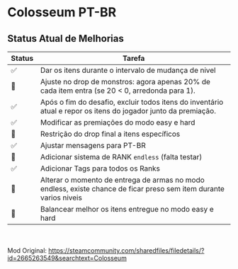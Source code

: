 # Colosseum PT-BR



## Status Atual de Melhorias

|    Status            |Tarefa                   
|----------------|-------------------------------|
|✅  |Dar os itens durante o intervalo de mudança de nivel        
|🚧  |Ajuste no drop de monstros: agora apenas 20% de cada item entra (se 20 < 0, arredonda para 1).         
|✅  |Após o fim do desafio, excluir todos itens do inventário atual e repor os itens do jogador junto da premiação.
|✅  |Modificar as premiações do modo easy e hard
|🚧  |Restrição do drop final a itens específicos
|✅  |Ajustar mensagens para PT-BR
|🚧  |Adicionar sistema de RANK `endless` (falta testar)
|✅  |Adicionar Tags para todos os Ranks 
|🚧  |Alterar o momento de entrega de armas no modo endless, existe chance de ficar preso sem item durante varios niveis
|🚧  |Balancear melhor os itens entregue no modo easy e hard

<br><br>
Mod Original: https://steamcommunity.com/sharedfiles/filedetails/?id=2665263549&searchtext=Colosseum
